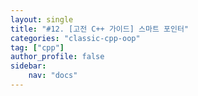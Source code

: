 ```yaml
---
layout: single
title: "#12. [고전 C++ 가이드] 스마트 포인터"
categories: "classic-cpp-oop"
tag: ["cpp"]
author_profile: false
sidebar: 
    nav: "docs"
---
```


